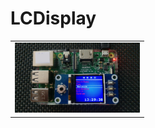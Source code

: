 # LCDisplay

<table>
    <tr>
        <td><img src="doc/LCDisplay.jpeg" style="width: 200px;"></img></td>
    </tr>
</table>


